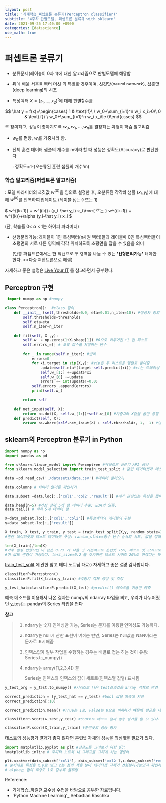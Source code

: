 ```yaml
---
layout: post
title: '기계학습_퍼셉트론 분류기(Perceptron classifier)'
subtitle: '4주차_판별모델, 퍼셉트론 분류기 with sklearn'
date: 2021-09-25 17:40:00 +0900
categories: [datascience]
use_math: true
---
```


# 퍼셉트론 분류기

- 분류문제(레이블이 0과 1)에 대한 알고리즘으로 판별모델에 해당함 

- 뒤에 배울 서포트 벡터 머신 의 특별한 경우이며, 신경망(neural network), 심층망(deep learning)의 시초

-  특성벡터 $X=(x_1,...,x_2)^t$에 대해 판별함수를  


$$
  \hat y = f(x)=\begin{cases} 1 & \text{if}\ \ w_0+\sum_{i=1}^n w_i x_i>0\\ 0 & \text{if}\  \ w_0+\sum_{i=1}^n w_i x_i\le 0\end{cases}
$$


  로 정의하고, 성능이 좋아지도록 $w_0,w_1,...,w_n$을 결정하는 과정이 학습 알고리즘 

* $w_0$를 편향, $w_i$를 가중치라 함.

* 전체 훈련 데이터 샘플의 개수를 m이라 할 때 성능은 정확도(Accuracy)로 판단한다

  : 정확도=1-(오분류된 훈련 샘플의 개수/m)

### 학습 알고리즘(퍼셉트론 알고리즘)

 : 모델 파라미터의 초깃값 $w^(0)$을 임의로 설정한 후, 오분류된 각각의 샘플 $(x_i,y_i)$에 대해 $w^(k)$를 반복하여 업데이트 (레이블 $y_i$는 0 또는 1)


$
w^{(k+1)} = w^{(k)}+(y_i-\hat y_i) x_i
  \text{ 또는 }   w^{(k+1)} = w^{(k)}+\alpha (y_i-\hat y_i) x_i
$
​																											

(단, 학습률  0< $\alpha$ < 1는 하이퍼 파라미터)



- 선형분리가능: 레이블이 1인 특성벡터(n차원 벡터)들과 레이블이 0인 특성벡터들이 초평면의 서로 다른 영역에 각각 위치하도록 초평면을 잡을 수 있음을 의미

   (단층 퍼셉트론에서는 한 직선으로 두 영역을 나눌 수 있는 **'선형분리가능'** 해야만 한다. >>다중 퍼셉트론으로 해결)

자세하고 좋은 설명은 [Live Your IT](https://liveyourit.tistory.com/63) 를 참고하면서 공부했다.

## Perceptron 구현

```python
 import numpy as np #numpy

class Perceptron():  #class 정의
    def __init__ (self,thresholds=0.0, eta=0.01,n_iter=10): #생성자 정의 및 default값 설정
        self.thresholds=thresholds
        self.eta=eta
        self.n_iter=n_iter
        
    def fit(self, X ,y):
        self.w_ = np.zeros(1+X.shape[1]) #0으로 이루어진 +1 된 리스트
        self.errors_=[] # 오류 회수를 저장하는 변수
        
        for _ in range(self.n_iter): #반복
            errors=0
            for xi.target in zip(X,y): #zip은 두 리스트를 행렬로 붙여줌
                update=self.eta*(target-self.predict(xi)) #xi는 트레이닝 데이터의 모든 입력값 ,x0=1 로 정해져 있다.
                self.w_[1:] +=update*xi
                self.w_[0] +=update
                errors += int(update!=0.0)
            self.errors_.append(errors)
            print(self.w_)
            
        return self
    
    def net_input(self, X):
        return np.dot(X, self.w_[1:])+self.w_[0] #가중치와 X값을 곱한 총합
    def predict(self, X):
        return np.where(self.net_input(X) > self.thresholds, 1, -1) #임계값보다 크면 1 작으면 -1
```





## sklearn의 Perceptron 분류기 in Python

```python
import numpy as np
import pandas as pd

from sklearn.linear_model import Perceptron #퍼셉트론 분류기 API 생성
from sklearn.model_selection import train_test_split # 훈련 데이터셋과 테스트 데이터셋 나누기
```



```python
data =pd.read_csv('./datasets/data.csv') #데이터 불러오기

data.columns # 데이터 열이름 확인하기

data.subset =data.loc[:,['col1','col2','result']] #내가 관심있는 특성을 뽑아냈다

data.head(n=5) #가장 상위 5개 행 데이터 추출; EDA의 일종,
data.tail() # 하위 5개 데이터 행

X=data_subset.loc[:,['col1','col2']] #특성벡터와 레이블의 구분
y=data_subset.loc[:,['result']]

X_train, X_test, y_train, y_test = train_test_split(X,y, random_state=20) 
#훈련 데이터셋과 테스트 데이터셋 구성; random_state=정수 난수 순서의 시드, 값을 정해주면 일정한 순서로 데이터셋을 구성한다. 

len(X_train)/len(X)
#아무 설정 안했으면 이 값은 0.75 가 나올 것 기본적으로 훈련셋 75%, 테스트 셋 25%으로 나눈다.
#이 값도 변경이 가능하다. test_size=0.2 를 추가하면 테스트 사이즈 20%로 하겠다는 뜻이다.

```

[train_test_split](https://teddylee777.github.io/scikit-learn/train-test-split) 에 관한 참고 테디 노트님 자료:) 자세하고 좋은 설명 감사합니다.



```python
classifierP=Perceptron()
classifierP.fit(X_train,y_train) #추정기 객체 생성 및 추정

y_test_hat=classifierP.predict(X_test) #predict() 메소드를 이용한 예측

```

예측 메소드를 이용해서 나온 결과는 numpy의 ndarray 타입을 띄고, 우리가 나누어줬던 y_test는 pandas의 Series 타입을 띈다. 

**참고**

> 1. ndarry는 숫자 인덱싱만 가능, Series는 문자를 이용한 인덱싱도 가능하다.
>
> 2. ndarry는 null에 관한 표현이 어려운 반면, Series는 null값을 NaN이라는 문자로 표시해줌
>
> 3. 인덱스없이 일부 작업을 수행하는 경우는 배열로 접는 하는 것이 유용: Series.to_numpy()
>
> 4. ndarry는 array([1,2,3,4]) 꼴
>
>    Series는 인덱스와 인덱스의 값이 세로로(인덱스열  값열) 표시됨

```python
y_test_org = y_test.to_numpy() #시리즈로 나온 test결과값을 array 객체로 변경

correct_prediction = (y_test_hat == y_test) #bool 값을 예측에 저장
correct_prediction[:10]

correct_prediction.mean() #True는 1로, False는 0으로 이해하기 떄문에 평균을 내어도 정확도를 구할 수 있다.

classifierP.score(X_test,y_test) #score로 테스트 결과 성능 평가를 할 수 있다.

classifierP.score(X_train,y_train) #훈련셋의 성능 평가


```



테스트의 성능평가 결과가 좋지 않다면 훈련셋 자체의 성능을 의심해볼 필요가 있다. 

```python
import matplotlib.pyplot as plt #산점도를 그려보기 위한 plt
%matplotlib inline # 주피터 노트북 내 그래프를 그리게 하는 명령어

plt.scatter(data_subset['col1'], data_subset['col2'],c=data_subset['result'], alpha=0.4)
# 순서대로 특성을 x,y로 넣고 c는 점의 색을 넣어 데이터셋 자체가 선형분리가능인지 확인하는 그래프,
# alpha는 점의 투명도 1로 갈수록 불투명
```



Reference: 

- 기계학습_하길찬 교수님 수업을 바탕으로 공부한 자료입니다. 
- 'Python Machine Learning'_ Sebastian Raschka


